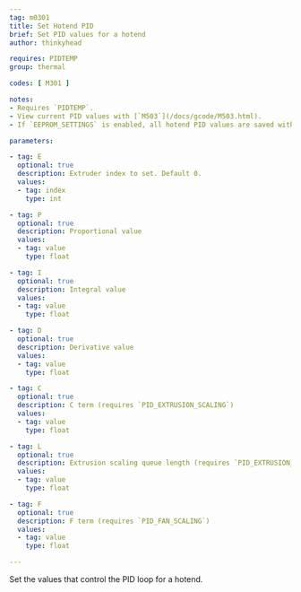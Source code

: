 ```yaml
---
tag: m0301
title: Set Hotend PID
brief: Set PID values for a hotend
author: thinkyhead

requires: PIDTEMP
group: thermal

codes: [ M301 ]

notes:
- Requires `PIDTEMP`.
- View current PID values with [`M503`](/docs/gcode/M503.html).
- If `EEPROM_SETTINGS` is enabled, all hotend PID values are saved with [`M500`](/docs/gcode/M500.html), loaded with [`M501`](/docs/gcode/M501.html), and reset with [`M502`](/docs/gcode/M502.html).

parameters:

- tag: E
  optional: true
  description: Extruder index to set. Default 0.
  values:
  - tag: index
    type: int

- tag: P
  optional: true
  description: Proportional value
  values:
  - tag: value
    type: float

- tag: I
  optional: true
  description: Integral value
  values:
  - tag: value
    type: float

- tag: D
  optional: true
  description: Derivative value
  values:
  - tag: value
    type: float

- tag: C
  optional: true
  description: C term (requires `PID_EXTRUSION_SCALING`)
  values:
  - tag: value
    type: float

- tag: L
  optional: true
  description: Extrusion scaling queue length (requires `PID_EXTRUSION_SCALING`)
  values:
  - tag: value
    type: float

- tag: F
  optional: true
  description: F term (requires `PID_FAN_SCALING`)
  values:
  - tag: value
    type: float

---
```


Set the values that control the PID loop for a hotend.
